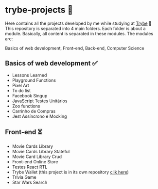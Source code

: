 # trybe-projects 🚀
Here contains all the projects developed by me while studying at [Trybe](https://www.betrybe.com) 🚀 This repository is separated into 4 main folders. Each folder is about a module. Basically, all content is separated in these modules. The modules are:

Basics of web development, Front-end, Back-end, Computer Science

## Basics of web development ✅
 - Lessons Learned
 - Playground Functions
 - Pixel Art
 - To do list
 - Facebook Singup
 - JavaScript Testes Unitários
 - Zoo functions
 - Carrinho de Compras
 - Jest Assíncrono e Mocking

## Front-end ⏳
 - Movie Cards Library
 - Movie Cards Library Stateful
 - Movie Card Library Crud
 - Front-end Online Store
 - Testes React RTL
 - Trybe Wallet (this project is in its own repository [clik here](https://github.com/beatrizcpbarbosa/trybewallet))
 - Trivia Game
 - Star Wars Search
